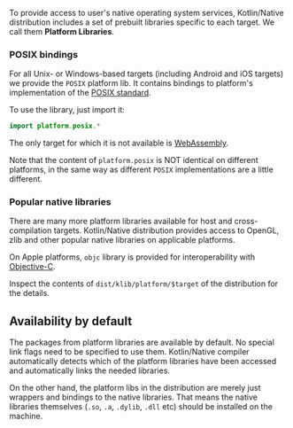 [//]: # (title: Platform libraries)

To provide access to user's native operating system services,
Kotlin/Native distribution includes a set of prebuilt libraries specific to
each target. We call them **Platform Libraries**.

### POSIX bindings

For all Unix- or Windows-based targets (including Android and
iOS targets) we provide the `POSIX` platform lib. It contains bindings
to platform's implementation of the [POSIX standard](https://en.wikipedia.org/wiki/POSIX).

To use the library, just import it: 

```kotlin
import platform.posix.*
```

The only target for which it is not available is [WebAssembly](https://en.wikipedia.org/wiki/WebAssembly).

Note that the content of `platform.posix` is NOT identical on
different platforms, in the same way as different `POSIX` implementations
are a little different.

### Popular native libraries

There are many more platform libraries available for host and
cross-compilation targets.  Kotlin/Native distribution provides access to
OpenGL, zlib and other popular native libraries on
applicable platforms.

On Apple platforms, `objc` library is provided for interoperability with [Objective-C](https://en.wikipedia.org/wiki/Objective-C).

Inspect the contents of `dist/klib/platform/$target` of the distribution for the details.

## Availability by default

The packages from platform libraries are available by default. No
special link flags need to be specified to use them. Kotlin/Native
compiler automatically detects which of the platform libraries have
been accessed and automatically links the needed libraries.

On the other hand, the platform libs in the distribution are merely
just wrappers and bindings to the native libraries.  That means the
native libraries themselves (`.so`, `.a`, `.dylib`, `.dll` etc)
should be installed on the machine.
